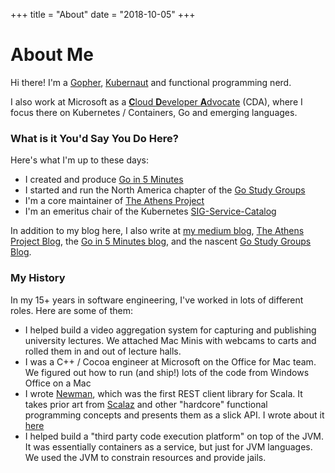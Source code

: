 +++
title = "About"
date = "2018-10-05"
+++

# About Me

Hi there! I'm a [Gopher](https://golang.org), [Kubernaut](https://kubernetes.io) and functional programming nerd.

I also work at Microsoft as a [**C**loud **D**eveloper **A**dvocate](https://developer.microsoft.com/en-us/advocates/aaron-schlesinger) (CDA), where I focus there on Kubernetes / Containers, Go and emerging languages.

### What is it You'd Say You Do Here?

Here's what I'm up to these days:

- I created and produce [Go in 5 Minutes](https://goin5minutes.com)
- I started and run the North America chapter of the [Go Study Groups](https://gophersource.com/study-group)
- I'm a core maintainer of [The Athens Project](https://github.com/gomods/athens)
- I'm an emeritus chair of the Kubernetes 
[SIG-Service-Catalog](https://svc-cat.io/)

In addition to my blog here, I also write at [my medium blog](https://medium.com/@arschles), [The Athens Project Blog](https://medium.com/project-athens), the [Go in 5 Minutes blog](https://medium.com/go-in-5-minutes), and the nascent [Go Study Groups Blog](https://medium.com/gostudygroup).

### My History

In my 15+ years in software engineering, I've worked in lots of different roles. Here are some of them:

- I helped build a video aggregation system for capturing and publishing university lectures. We attached Mac Minis with webcams to carts and rolled them in and out of lecture halls.
- I was a C++ / Cocoa engineer at Microsoft on the Office for Mac team. We figured out how to run (and ship!) lots of the code from Windows Office on a Mac
- I wrote [Newman](https://github.com/stackmob/newman), which was the first REST client library for Scala. It takes prior art from [Scalaz](https://github.com/scalaz/scalaz) and other "hardcore" functional programming concepts and presents them as a slick API. I wrote about it [here](https://www.paypal-engineering.com/2014/02/13/hello-newman-a-rest-client-for-scala/)
- I helped build a "third party code execution platform" on top of the JVM. It was essentially containers as a service, but just for JVM languages. We used the JVM to constrain resources and provide jails.


